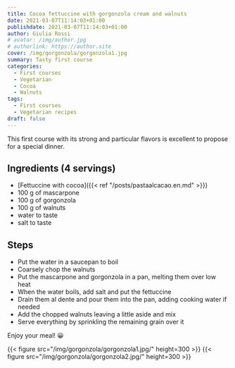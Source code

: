 ```yaml
---
title: Cocoa fettuccine with gorgonzola cream and walnuts
date: 2021-03-07T11:14:03+01:00
publishdate: 2021-03-07T11:14:03+01:00
author: Giulia Rossi
# avatar: /img/author.jpg
# authorlink: https://author.site
cover: /img/gorgonzola/gorgonzola1.jpg
summary: Tasty first course
categories:
  - First courses
  - Vegetarian
  - Cocoa
  - Walnuts
tags:
  - First courses
  - Vegetarian recipes
draft: false
---
```


This first course with its strong and particular flavors is excellent to propose for a special dinner.

## Ingredients (4 servings)

* [Fettuccine with cocoa]({{< ref "/posts/pastaalcacao.en.md" >}})
* 100 g of mascarpone
* 100 g of gorgonzola
* 100 g of walnuts
* water to taste
* salt to taste

## Steps

* Put the water in a saucepan to boil
* Coarsely chop the walnuts
* Put the mascarpone and gorgonzola in a pan, melting them over low heat
* When the water boils, add salt and put the fettuccine
* Drain them al dente and pour them into the pan, adding cooking water if needed
* Add the chopped walnuts leaving a little aside and mix
* Serve everything by sprinkling the remaining grain over it

 Enjoy your meal! 😀

{{< figure src="/img/gorgonzola/gorgonzola1.jpg/" height=300  >}}
{{< figure src="/img/gorgonzola/gorgonzola2.jpg/" height=300  >}}